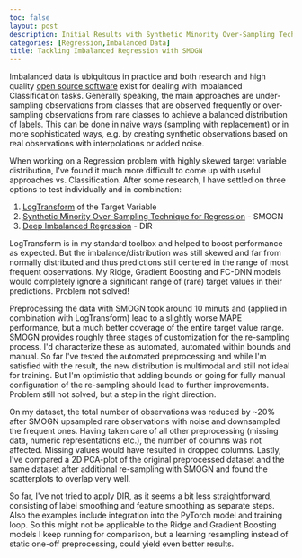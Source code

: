 ```yaml
---
toc: false
layout: post
description: Initial Results with Synthetic Minority Over-Sampling Technique for Regression
categories: [Regression,Imbalanced Data]
title: Tackling Imbalanced Regression with SMOGN 
---
```

Imbalanced data is ubiquitous in practice and both research and high quality 
[open source software](https://github.com/scikit-learn-contrib/imbalanced-learn)
exist for dealing with Imbalanced Classification tasks. Generally speaking, the main approaches 
are under-sampling observations from classes that are observed frequently or over-sampling
observations from rare classes to achieve a balanced distribution of labels. This can be 
done in naive ways (sampling with replacement) or in more sophisticated ways, e.g. by creating 
synthetic observations based on real observations with interpolations or added noise.


When working on a Regression problem with highly skewed target variable distribution, I've found
it much more difficult to come up with useful approaches vs. Classification. After some research, 
I have settled on three options to test individually and in combination:
1. [LogTransform](https://scikit-learn.org/stable/auto_examples/compose/plot_transformed_target.html) of the Target Variable
2. [Synthetic Minority Over-Sampling Technique for Regression](https://github.com/nickkunz/smogn) - SMOGN
3. [Deep Imbalanced Regression](https://github.com/YyzHarry/imbalanced-regression) - DIR


LogTransform is in my standard toolbox and helped to boost performance as expected. But 
the imbalance/distribution was still skewed and far from normally distributed and thus 
predictions still centered in the range of most frequent observations. My Ridge, Gradient 
Boosting and FC-DNN models would completely ignore a significant range of (rare) target 
values in their predictions. Problem not solved!


Preprocessing the data with SMOGN took around 10 minuts and (applied in combination with LogTransform) lead to a 
slightly worse MAPE performance, but a much better coverage of the entire target value range. SMOGN provides 
roughly [three stages](https://github.com/nickkunz/smogn/tree/master/examples)
of customization for the re-sampling process. I'd characterize these as automated, automated within bounds
and manual. So far I've tested the automated preprocessing and while I'm satisfied with the result,
the new distribution is multimodal and still not ideal for training. But I'm optimistic that
adding bounds or going for fully manual configuration of the re-sampling should lead to
further improvements. Problem still not solved, but a step in the right direction.


On my dataset, the total number of observations was reduced by ~20% after SMOGN upsampled rare observations
with noise and downsampled the frequent ones. Having taken care of all other preprocessing (missing data, numeric 
representations etc.), the number of columns was not affected. Missing values would have resulted in dropped 
columns. Lastly, I've compared a 2D PCA-plot of the original preprocessed dataset and the same dataset
after additional re-sampling with SMOGN and found the scatterplots to overlap very well.


So far, I've not tried to apply DIR, as it seems a bit less straightforward, consisting of label smoothing
and feature smoothing as separate steps. Also the examples include integration into the PyTorch model and training loop. 
So this might not be applicable to the Ridge and Gradient Boosting models I keep running for comparison,
but a learning resampling instead of static one-off preprocessing, could yield even better results.
